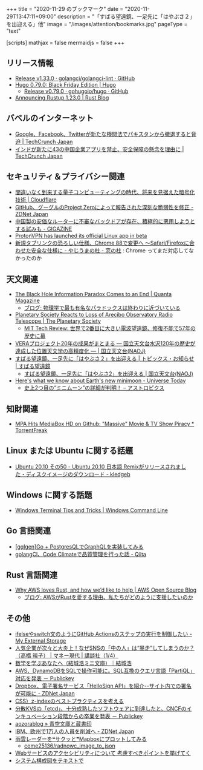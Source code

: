 +++
title = "2020-11-29 のブックマーク"
date =  "2020-11-29T13:47:11+09:00"
description = "「すばる望遠鏡、一足先に「はやぶさ２」を出迎える」他"
image = "/images/attention/bookmarks.jpg"
pageType = "text"

[scripts]
  mathjax = false
  mermaidjs = false
+++

## リリース情報

- [Release v1.33.0 · golangci/golangci-lint · GitHub](https://github.com/golangci/golangci-lint/releases/tag/v1.33.0)
- [Hugo 0.79.0: Black Friday Edition | Hugo](https://gohugo.io/news/0.79.0-relnotes/)
    - [Release v0.79.0 · gohugoio/hugo · GitHub](https://github.com/gohugoio/hugo/releases/tag/v0.79.0)
- [Announcing Rustup 1.23.0 | Rust Blog](https://blog.rust-lang.org/2020/11/27/Rustup-1.23.0.html)

## バベルのインターネット

- [Google、Facebook、Twitterが新たな検閲法でパキスタンから撤退すると脅迫  |  TechCrunch Japan](https://techcrunch.com/2020/11/20/google-facebook-and-twitter-threaten-to-leave-pakistan-over-censorship-law/)
- [インドが新たに43の中国企業アプリを禁止、安全保障の懸念を理由に  |  TechCrunch Japan](https://techcrunch.com/2020/11/24/india-bans-another-43-chinese-apps/)

## セキュリティ＆プライバシー関連

- [間違いなく到来する量子コンピューティングの時代、将来を見据えた暗号化技術 | Cloudflare](https://www.cloudflare.com/ja-jp/insights-quantum-computing/)
- [GitHub、グーグルのProject Zeroによって報告された深刻な脆弱性を修正 - ZDNet Japan](https://japan.zdnet.com/article/35162828/)
- [中国製の安価なルーターに不審なバックドアが存在、積極的に悪用しようとする試みも - GIGAZINE](https://gigazine.net/news/20201124-walmart-jetstream-router-backdoor/)
- [ProtonVPN has launched its official Linux app in beta](https://protonvpn.com/blog/linux-vpn-cli-beta/)
- [新規タブリンクの恐ろしい仕様、Chrome 88で変更へ ～Safari/Firefoxに合わせた安全な仕様に - やじうまの杜 - 窓の杜](https://forest.watch.impress.co.jp/docs/serial/yajiuma/1291549.html) : Chrome ってまだ対応してなかったのか

## 天文関連

- [The Black Hole Information Paradox Comes to an End | Quanta Magazine](https://www.quantamagazine.org/the-black-hole-information-paradox-comes-to-an-end-20201029/)
    - [ブログ: 物理学で最も有名なパラドックスは終わりに近づいている](https://okuranagaimo.blogspot.com/2020/11/blog-post_23.html)
- [Planetary Society Reacts to Loss of Arecibo Observatory Radio Telescope | The Planetary Society](https://www.planetary.org/articles/planetary-society-arecibo-reaction)
    - [MIT Tech Review: 世界で2番目に大きい電波望遠鏡、修復不能で57年の歴史に幕](https://www.technologyreview.jp/s/225902/the-second-largest-radio-telescope-in-the-world-is-shutting-down/)
- [VERAプロジェクト20年の成果がまとまる — 国立天文台水沢120年の歴史が達成した位置天文学の高精度化 — | 国立天文台(NAOJ)](https://www.nao.ac.jp/news/science/2020/20201126-mizusawa.html)
- [すばる望遠鏡、一足先に「はやぶさ２」を出迎える | トピックス・お知らせ | すばる望遠鏡](https://subarutelescope.org/jp/news/topics/2020/11/25/2913.html)
    - [すばる望遠鏡、一足先に「はやぶさ2」を出迎える | 国立天文台(NAOJ)](https://www.nao.ac.jp/news/topics/2020/20201126-subaru.html)
- [Here's what we know about Earth's new minimoon - Universe Today](https://www.universetoday.com/148911/heres-what-we-know-about-earths-new-minimoon/)
    - [史上2つ目の“ミニムーン”の詳細が判明！ – アストロピクス](https://astropics.bookbright.co.jp/minimoon-2020-cd3)

## 知財関連

- [MPA Hits MediaBox HD on Github: "Massive" Movie & TV Show Piracy * TorrentFreak](https://torrentfreak.com/mpa-hits-mediabox-hd-on-github-massive-movie-tv-show-piracy-201128/)

## Linux または Ubuntu に関する話題

- [Ubuntu 20.10 その50 - Ubuntu 20.10 日本語 Remixがリリースされました・ディスクイメージのダウンロード - kledgeb](https://kledgeb.blogspot.com/2020/11/ubuntu-2010-50-ubuntu-2010-remix.html)

## Windows に関する話題

- [Windows Terminal Tips and Tricks | Windows Command Line](https://devblogs.microsoft.com/commandline/windows-terminal-tips-and-tricks/)

## Go 言語関連

- [[gqlgen]Go + PostgresQLでGraphQLを実装してみる](https://zenn.dev/iris_ohyaman/articles/73d4472a3e2f94c55664)
- [golangCI、Code Climateで品質管理を行った話 - Qiita](https://qiita.com/KIMSeongJoo/items/6f9481196478e83666c2)

## Rust 言語関連

- [Why AWS loves Rust, and how we’d like to help | AWS Open Source Blog](https://aws.amazon.com/jp/blogs/opensource/why-aws-loves-rust-and-how-wed-like-to-help/)
    - [ブログ: AWSがRustを愛する理由、私たちがどのように支援したいのか](https://okuranagaimo.blogspot.com/2020/11/awsrust.html)

## その他

- [ifelseやswitch文のようにGitHub Actionsのステップの実行を制御したい - My External Storage](https://budougumi0617.github.io/2020/11/21/execute_steps_with_iflese_in_github_actions/)
- [人気企業が次々と大炎上！なぜSNSの「中の人」は“暴走”してしまうのか？（高橋 暁子） | マネー現代 | 講談社（1/4）](https://gendai.ismedia.jp/articles/-/77453)
- [数学を学ぶあなたへ（結城浩ミニ文庫）｜結城浩](https://mm.hyuki.net/n/n00bf973ae131)
- [AWS、DynamoDBをSQLで操作可能に。SQL互換のクエリ言語「PartiQL」対応を発表 － Publickey](https://www.publickey1.jp/blog/20/awsdynamodbsqlsqlpartiql.html)
- [Dropbox、電子署名サービス「HelloSign API」を紹介--サイト内での署名が可能に - ZDNet Japan](https://japan.zdnet.com/article/35162837/)
- [CSS）z-indexのベストプラクティスを考える](https://zenn.dev/catnose99/articles/2f1be29dd203c10dff01)
- [分散KVSの「etcd」、十分成熟したソフトウェアに到達したと、CNCFのインキュベーション段階からの卒業を発表 － Publickey](https://www.publickey1.jp/blog/20/kvsetcdcncf.html)
- [aozorablog » 青空文庫と蔵書印](https://www.aozora.gr.jp/aozorablog/?p=4560)
- [IBM、欧州で1万人の人員を削減へ - ZDNet Japan](https://japan.zdnet.com/article/35162944/)
- [雨雲レーダーを❝サクッと❞Mapboxにプロットしてみる](https://zenn.dev/come25136/articles/c31740d7e59f40e14e1d)
    - [come25136/radnowc_image_to_json](https://github.com/come25136/radnowc_image_to_json)
- [Webサービスのアクセシビリティについて 考慮すべきポイントを挙げてく](https://zenn.dev/catnose99/scraps/8dd52a640e440ce1e265)
- [システム構成図をテキストで](https://zenn.dev/skksky_tech/articles/20201128_drawthenet)
